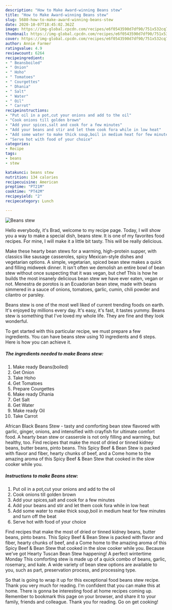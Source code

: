 ```yaml
---
description: "How to Make Award-winning Beans stew"
title: "How to Make Award-winning Beans stew"
slug: 5680-how-to-make-award-winning-beans-stew
date: 2020-10-07T18:45:02.362Z
image: https://img-global.cpcdn.com/recipes/e6f0543590d7df90/751x532cq70/beans-stew-recipe-main-photo.jpg
thumbnail: https://img-global.cpcdn.com/recipes/e6f0543590d7df90/751x532cq70/beans-stew-recipe-main-photo.jpg
cover: https://img-global.cpcdn.com/recipes/e6f0543590d7df90/751x532cq70/beans-stew-recipe-main-photo.jpg
author: Annie Farmer
ratingvalue: 4.9
reviewcount: 6264
recipeingredient:
- " Beansboiled"
- " Onion"
- " Hoho"
- " Tomatoes"
- " Courgettes"
- " Dhania"
- " Salt"
- " Water"
- " Oil"
- " Carrot"
recipeinstructions:
- "Put oil in a pot,cut your onions and add to the oil"
- "Cook onions till golden brown"
- "Add your spices,salt and cook for a few minutes"
- "Add your beans and stir and let them cook fora while in low heat"
- "Add some water to make thick soup,boil in medium heat for few minutes and turn off the beat"
- "Serve hot with food of your choice"
categories:
- Recipe
tags:
- beans
- stew

katakunci: beans stew 
nutrition: 134 calories
recipecuisine: American
preptime: "PT21M"
cooktime: "PT42M"
recipeyield: "2"
recipecategory: Lunch

---
```



![Beans stew](https://img-global.cpcdn.com/recipes/e6f0543590d7df90/751x532cq70/beans-stew-recipe-main-photo.jpg)

Hello everybody, it's Brad, welcome to my recipe page. Today, I will show you a way to make a special dish, beans stew. It is one of my favorites food recipes. For mine, I will make it a little bit tasty. This will be really delicious.

Make these hearty bean stews for a warming, high-protein supper, with classics like sausage casseroles, spicy Mexican-style dishes and vegetarian options. A simple, vegetarian, spiced bean stew makes a quick and filling midweek dinner. It isn&#39;t often we demolish an entire bowl of bean stew without once suspecting that it was vegan, but chef This is how he builds the most insanely delicious bean stew we have ever eaten, vegan or not. Menestra de porotos is an Ecuadorian bean stew, made with beans simmered in a sauce of onions, tomatoes, garlic, cumin, chili powder and cilantro or parsley.

Beans stew is one of the most well liked of current trending foods on earth. It's enjoyed by millions every day. It's easy, it's fast, it tastes yummy. Beans stew is something that I've loved my whole life. They are fine and they look wonderful.


To get started with this particular recipe, we must prepare a few ingredients. You can have beans stew using 10 ingredients and 6 steps. Here is how you can achieve it.

<!--inarticleads1-->

##### The ingredients needed to make Beans stew:

1. Make ready  Beans(boiled)
1. Get  Onion
1. Take  Hoho
1. Get  Tomatoes
1. Prepare  Courgettes
1. Make ready  Dhania
1. Get  Salt
1. Get  Water
1. Make ready  Oil
1. Take  Carrot


African Black Beans Stew - tasty and comforting bean stew flavored with garlic, ginger, onions, and intensified with crayfish for ultimate comfort food. A hearty bean stew or casserole is not only filling and warming, but healthy, too. Find recipes that make the most of dried or tinned kidney beans, butter beans, pinto beans. This Spicy Beef &amp; Bean Stew is packed with flavor and fiber, hearty chunks of beef, and a Come home to the amazing aroma of this Spicy Beef &amp; Bean Stew that cooked in the slow cooker while you. 

<!--inarticleads2-->

##### Instructions to make Beans stew:

1. Put oil in a pot,cut your onions and add to the oil
1. Cook onions till golden brown
1. Add your spices,salt and cook for a few minutes
1. Add your beans and stir and let them cook fora while in low heat
1. Add some water to make thick soup,boil in medium heat for few minutes and turn off the beat
1. Serve hot with food of your choice


Find recipes that make the most of dried or tinned kidney beans, butter beans, pinto beans. This Spicy Beef &amp; Bean Stew is packed with flavor and fiber, hearty chunks of beef, and a Come home to the amazing aroma of this Spicy Beef &amp; Bean Stew that cooked in the slow cooker while you. Because we&#39;ve got Hearty Tuscan Bean Stew happening! A perfect wintertime Monday This comforting stew is made up of a quick combo of beans, garlic, rosemary, and kale. A wide variety of bean stew options are available to you, such as part, preservation process, and processing type. 

So that is going to wrap it up for this exceptional food beans stew recipe. Thank you very much for reading. I'm confident that you can make this at home. There is gonna be interesting food at home recipes coming up. Remember to bookmark this page on your browser, and share it to your family, friends and colleague. Thank you for reading. Go on get cooking!
